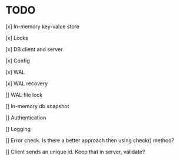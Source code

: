 # TODO

[x] In-memory key-value store

[x] Locks

[x] DB client and server

[x] Config

[x] WAL

[x] WAL recovery


[] WAL file lock

[] In-memory db snapshot

[] Authentication

[] Logging

[] Error check. Is there a better approach then using check() method?

[] Client sends an unique id. Keep that in server, validate?